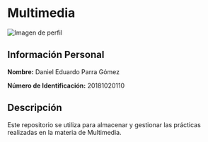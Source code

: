 # Multimedia

![Imagen de perfil](https://github.com/Dannyngve5/multimedia/assets/143227824/5b022914-3559-42f5-bb8a-e8786193d474)

## Información Personal

**Nombre:** Daniel Eduardo Parra Gómez

**Número de Identificación:** 20181020110

## Descripción

Este repositorio se utiliza para almacenar y gestionar las prácticas realizadas en la materia de Multimedia.

